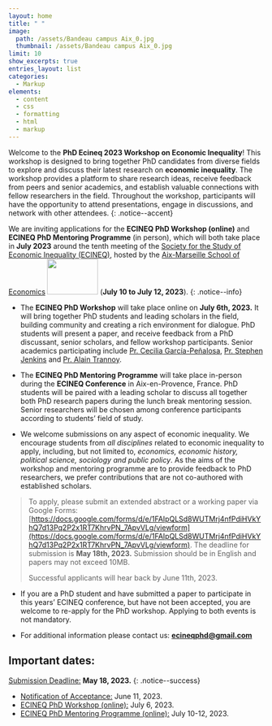 ```yaml
---
layout: home
title: " "
image: 
  path: /assets/Bandeau campus Aix_0.jpg
  thumbnail: /assets/Bandeau campus Aix_0.jpg
limit: 10
show_excerpts: true
entries_layout: list
categories:
  - Markup
elements:
  - content
  - css
  - formatting
  - html
  - markup  
---
```


Welcome to the **PhD Ecineq 2023 Workshop on Economic Inequality**! This workshop is designed to bring together PhD candidates from diverse fields to explore and discuss their latest research on **economic inequality**. The workshop provides a platform to share research ideas, receive feedback from peers and senior academics, and establish valuable connections with fellow researchers in the field. Throughout the workshop, participants will have the opportunity to attend presentations, engage in discussions, and network with other attendees. 
{: .notice--accent}



 We are inviting applications for the **ECINEQ PhD Workshop (online)** and **ECINEQ PhD Mentoring Programme** (in person), which will both take place in **July 2023** around the tenth meeting of the [Society for the Study of Economic Inequality (ECINEQ)](http://www.ecineq.org/), hosted by the [Aix-Marseille School of Economics](https://www.amse-aixmarseille.fr/en/) <img src="https://user-images.githubusercontent.com/47663697/204860013-a02021b6-32d1-4e85-8696-f0c746508ed3.png" width="100" height="70"> (**July 10 to July 12, 2023**).
 {: .notice--info}
 
 
* The **ECINEQ PhD Workshop** will take place online on **July 6th, 2023.** It will bring together PhD students and leading scholars in the field, building community and creating a rich environment for dialogue. PhD students will present a paper, and receive feedback from a PhD discussant, senior scholars, and fellow workshop participants. Senior academics participating include [Pr. Cecilia García-Peñalosa](https://sites.google.com/view/ceciliagarciapenalosa), [Pr. Stephen Jenkins](https://sticerd.lse.ac.uk/_new/people/person.asp?id=7258) and [Pr. Alain Trannoy](https://perso.amse-aixmarseille.fr/trannoy/).


* The **ECINEQ PhD Mentoring Programme** will take place in-person during the **ECINEQ Conference** in Aix-en-Provence, France. PhD students will be paired with a leading scholar to discuss all together both PhD research papers during the lunch break mentoring session. Senior researchers will be chosen among conference participants according to students’ field of study.


* We welcome submissions on any aspect of economic inequality. We encourage students from *all disciplines* related to economic inequality to apply, including, but not limited to, *economics, economic history, political science, sociology and public policy*. As the aims of the workshop and mentoring programme are to provide feedback to PhD researchers, we prefer contributions that are not co-authored with established scholars.


> To apply, please submit an extended abstract or a working paper via Google Forms: [https://docs.google.com/forms/d/e/1FAIpQLSd8WUTMrj4nfPdiHVkYhQ7d13Pq2P2x1RT7KhrvPN_7ApvVLg/viewform](https://docs.google.com/forms/d/e/1FAIpQLSd8WUTMrj4nfPdiHVkYhQ7d13Pq2P2x1RT7KhrvPN_7ApvVLg/viewform).
> The deadline for submission is **May 18th, 2023.**
> Submission should be in English and papers may not exceed 10MB.
> <footer> Successful applicants will hear back by June 11th, 2023.</footer>


* If you are a PhD student and have submitted a paper to participate in this years’ ECINEQ conference, but have not been accepted, you are welcome to re-apply for the PhD workshop. Applying to both events is not mandatory. 


* <i class="fa fa-envelope"></i> For additional information please contact us: **ecineqphd@gmail.com**

## Important dates:
 <ins>Submission Deadline:</ins> **May 18, 2023.**
{: .notice--success}
* <ins>Notification of Acceptance:</ins> June 11, 2023.
* <ins>ECINEQ PhD Workshop (online):</ins> July 6, 2023.
* <ins>ECINEQ PhD Mentoring Programme (online):</ins> July 10-12, 2023.


